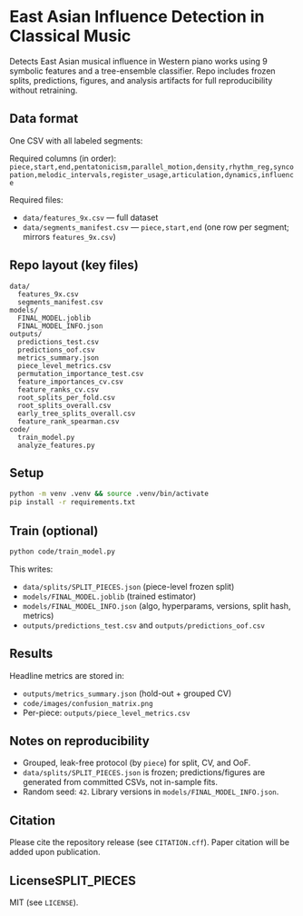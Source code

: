 # East Asian Influence Detection in Classical Music

Detects East Asian musical influence in Western piano works using 9 symbolic features and a tree-ensemble classifier. Repo includes frozen splits, predictions, figures, and analysis artifacts for full reproducibility without retraining.

## Data format

One CSV with all labeled segments:

Required columns (in order):
`piece,start,end,pentatonicism,parallel_motion,density,rhythm_reg,syncopation,melodic_intervals,register_usage,articulation,dynamics,influence`

Required files:

* `data/features_9x.csv` — full dataset
* `data/segments_manifest.csv` — `piece,start,end` (one row per segment; mirrors `features_9x.csv`)

## Repo layout (key files)

```
data/
  features_9x.csv
  segments_manifest.csv
models/
  FINAL_MODEL.joblib
  FINAL_MODEL_INFO.json
outputs/
  predictions_test.csv
  predictions_oof.csv
  metrics_summary.json
  piece_level_metrics.csv
  permutation_importance_test.csv
  feature_importances_cv.csv
  feature_ranks_cv.csv
  root_splits_per_fold.csv
  root_splits_overall.csv
  early_tree_splits_overall.csv
  feature_rank_spearman.csv
code/
  train_model.py
  analyze_features.py
```

## Setup

```bash
python -m venv .venv && source .venv/bin/activate
pip install -r requirements.txt
```

## Train (optional)


```bash
python code/train_model.py
```

This writes:

* `data/splits/SPLIT_PIECES.json` (piece-level frozen split)
* `models/FINAL_MODEL.joblib` (trained estimator)
* `models/FINAL_MODEL_INFO.json` (algo, hyperparams, versions, split hash, metrics)
* `outputs/predictions_test.csv` and `outputs/predictions_oof.csv`

## Results

Headline metrics are stored in:

* `outputs/metrics_summary.json` (hold-out + grouped CV)
* `code/images/confusion_matrix.png`
* Per-piece: `outputs/piece_level_metrics.csv`

## Notes on reproducibility

* Grouped, leak-free protocol (by `piece`) for split, CV, and OoF.
* `data/splits/SPLIT_PIECES.json` is frozen; predictions/figures are generated from committed CSVs, not in-sample fits.
* Random seed: `42`. Library versions in `models/FINAL_MODEL_INFO.json`.

## Citation

Please cite the repository release (see `CITATION.cff`).
Paper citation will be added upon publication.

## LicenseSPLIT_PIECES

MIT (see `LICENSE`).